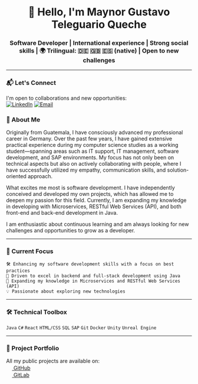<h1 align="center">👋 Hello, I'm Maynor Gustavo Teleguario Queche</h1>
<h3 align="center">Software Developer | International experience | Strong social skills | 🌍 Trilingual: 🇩🇪 🇬🇧 🇪🇸 (native) | Open to new challenges</h3>

---

### 📬 Let's Connect
I'm open to collaborations and new opportunities:  
[![LinkedIn](https://img.shields.io/badge/LinkedIn-Connect-blue)](https://www.linkedin.com/in/maynor-gustavo-teleguario-queche-b649ab1a8)
[![Email](https://img.shields.io/badge/Email-Contact-red)](mailto:Maynor_Teleguario@hotmail.com)





### 🚀 About Me
Originally from Guatemala, I have consciously advanced my professional career in Germany. Over the past few years, I have gained extensive practical experience during my computer science studies as a working student—spanning areas such as IT support, IT management, software development, and SAP environments. My focus has not only been on technical aspects but also on actively collaborating with people, where I have successfully utilized my empathy, communication skills, and solution-oriented approach.

What excites me most is software development. I have independently conceived and developed my own projects, which has allowed me to deepen my passion for this field. Currently, I am expanding my knowledge in developing with Microservices, RESTful Web Services (API), and both front-end and back-end development in Java.

I am enthusiastic about continuous learning and am always looking for new challenges and opportunities to grow as a developer.

---

### 🔧 Current Focus

    🛠 Enhancing my software development skills with a focus on best practices
    🚀 Driven to excel in backend and full-stack development using Java
    🌱 Expanding my knowledge in Microservices and RESTful Web Services (API)
    💡 Passionate about exploring new technologies 


---
### 🛠 Technical Toolbox
`Java` `C#` `React` `HTML/CSS` `SQL` `SAP` `Git` `Docker` `Unity` `Unreal Engine`

---

### 📂 Project Portfolio
All my public projects are available on:  
[<img src="https://github.githubassets.com/favicons/favicon.png" width=16> GitHub](https://github.com/Gustavo-Teleguario)  
[<img src="https://about.gitlab.com/images/press/logo/png/gitlab-icon-rgb.png" width=16> GitLab](https://gitlab.com/users/Gustavo-Teleguario)

